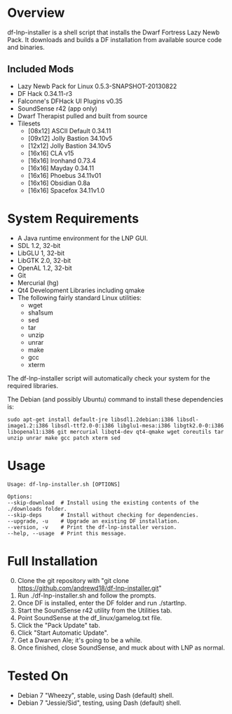 Overview
========

df-lnp-installer is a shell script that installs the Dwarf Fortress Lazy Newb Pack. It downloads and builds a DF installation from available source code and binaries.

Included Mods
-------------

* Lazy Newb Pack for Linux 0.5.3-SNAPSHOT-20130822
* DF Hack 0.34.11-r3
* Falconne's DFHack UI Plugins v0.35
* SoundSense r42 (app only)
* Dwarf Therapist pulled and built from source
* Tilesets
  - [08x12] ASCII Default 0.34.11
  - [09x12] Jolly Bastion 34.10v5
  - [12x12] Jolly Bastion 34.10v5
  - [16x16] CLA v15
  - [16x16] Ironhand 0.73.4
  - [16x16] Mayday 0.34.11
  - [16x16] Phoebus 34.11v01
  - [16x16] Obsidian 0.8a
  - [16x16] Spacefox 34.11v1.0


System Requirements
===================

* A Java runtime environment for the LNP GUI.
* SDL 1.2, 32-bit
* LibGLU 1, 32-bit
* LibGTK 2.0, 32-bit
* OpenAL 1.2, 32-bit
* Git
* Mercurial (hg)
* Qt4 Development Libraries including qmake
* The following fairly standard Linux utilities:
  - wget
  - sha1sum
  - sed
  - tar
  - unzip
  - unrar
  - make
  - gcc
  - xterm

The df-lnp-installer script will automatically check your system for the required libraries.

The Debian (and possibly Ubuntu) command to install these dependencies is: 
```
sudo apt-get install default-jre libsdl1.2debian:i386 libsdl-image1.2:i386 libsdl-ttf2.0-0:i386 libglu1-mesa:i386 libgtk2.0-0:i386 libopenal1:i386 git mercurial libqt4-dev qt4-qmake wget coreutils tar unzip unrar make gcc patch xterm sed
```

Usage
=====

```
Usage: df-lnp-installer.sh [OPTIONS]

Options:
--skip-download  # Install using the existing contents of the ./downloads folder.
--skip-deps      # Install without checking for dependencies.
--upgrade, -u    # Upgrade an existing DF installation.
--version, -v    # Print the df-lnp-installer version.
--help, --usage  # Print this message.
```

Full Installation
=================

0. Clone the git repository with "git clone https://github.com/andrewd18/df-lnp-installer.git"
1. Run ./df-lnp-installer.sh and follow the prompts.
2. Once DF is installed, enter the DF folder and run ./startlnp.
3. Start the SoundSense r42 utility from the Utilities tab.
4. Point SoundSense at the df_linux/gamelog.txt file.
5. Click the "Pack Update" tab.
6. Click "Start Automatic Update".
7. Get a Dwarven Ale; it's going to be a while.
8. Once finished, close SoundSense, and muck about with LNP as normal.

Tested On
=========

* Debian 7 "Wheezy", stable, using Dash (default) shell.
* Debian 7 "Jessie/Sid", testing, using Dash (default) shell.
